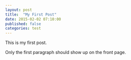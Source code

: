 ```yaml
---
layout: post
title:  "My First Post"
date: 2015-02-02 07:10:00 
published: false
categories: test
---
```


This is my first post. 

Only the first paragraph should show up on the front page.

